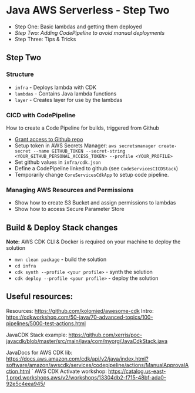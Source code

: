 # Java AWS Serverless - Step Two

- Step One: Basic lambdas and getting them deployed
- *Step Two: Adding CodePipeline to avoid manual deployments*
- Step Three: Tips & Tricks

## Step Two

### Structure

* `infra` - Deploys lambda with CDK
* `lambdas` - Contains Java lambda functions
* `layer` - Creates layer for use by the lambdas

### CICD with CodePipeline

How to create a Code Pipeline for builds, triggered from Github

* [Grant access to Github repo](https://catalog.us-east-1.prod.workshops.aws/workshops/13304db2-f715-48bf-ada0-92e5c4eea945/en-US/040-cicd/10-setup-your-git-repository)
* Setup token in AWS Secrets Manager: `aws secretsmanager create-secret --name GITHUB_TOKEN --secret-string <YOUR_GITHUB_PERSONAL_ACCESS_TOKEN> --profile <YOUR_PROFILE>`
* Set github values in `infra/cdk.json`
* Define a CodePipeline linked to github (see `CodeServicesCICDStack`) 
* Temporarily change `CoreServicesCdkApp` to setup code pipeline.

### Managing AWS Resources and Permissions

* Show how to create S3 Bucket and assign permissions to lambdas
* Show how to access Secure Parameter Store

## Build & Deploy Stack changes

**Note:** AWS CDK CLI & Docker is required on your machine to deploy the solution

- `mvn clean package` - build the solution
- `cd infra`
- `cdk synth --profile <your profile>` - synth the solution
- `cdk deploy --profile <your profile>` - deploy the solution

## Useful resources:

Resources: https://github.com/kolomied/awesome-cdk
Intro: https://cdkworkshop.com/50-java/70-advanced-topics/100-pipelines/5000-test-actions.html

JavaCDK Stack example: https://github.com/xerris/poc-javacdk/blob/master/src/main/java/com/myorg/JavaCdkStack.java

JavaDocs for AWS CDK lib: https://docs.aws.amazon.com/cdk/api/v2/java/index.html?software/amazon/awscdk/services/codepipeline/actions/ManualApprovalAction.html
`
AWS CDK Activate workshop: https://catalog.us-east-1.prod.workshops.aws/v2/workshops/13304db2-f715-48bf-ada0-92e5c4eea945/
